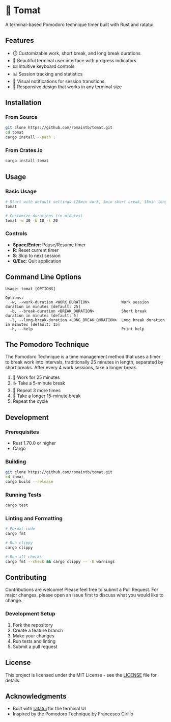 # 🍅 Tomat

A terminal-based Pomodoro technique timer built with Rust and ratatui.

## Features

- ⏱️ Customizable work, short break, and long break durations
- 🎨 Beautiful terminal user interface with progress indicators
- ⌨️ Intuitive keyboard controls
- 📊 Session tracking and statistics
- 🎵 Visual notifications for session transitions
- 📱 Responsive design that works in any terminal size

## Installation

### From Source

```bash
git clone https://github.com/romaintb/tomat.git
cd tomat
cargo install --path .
```

### From Crates.io

```bash
cargo install tomat
```

## Usage

### Basic Usage

```bash
# Start with default settings (25min work, 5min short break, 15min long break)
tomat

# Customize durations (in minutes)
tomat -w 30 -b 10 -l 20
```

### Controls

- **Space/Enter**: Pause/Resume timer
- **R**: Reset current timer
- **S**: Skip to next session
- **Q/Esc**: Quit application

## Command Line Options

```
Usage: tomat [OPTIONS]

Options:
  -w, --work-duration <WORK_DURATION>              Work session duration in minutes [default: 25]
  -b, --break-duration <BREAK_DURATION>            Short break duration in minutes [default: 5]
  -l, --long-break-duration <LONG_BREAK_DURATION>  Long break duration in minutes [default: 15]
  -h, --help                                       Print help
```

## The Pomodoro Technique

The Pomodoro Technique is a time management method that uses a timer to break work into intervals, traditionally 25 minutes in length, separated by short breaks. After every 4 work sessions, take a longer break.

1. 🍅 Work for 25 minutes
2. ☕ Take a 5-minute break
3. 🍅 Repeat 3 more times
4. 🌴 Take a longer 15-minute break
5. Repeat the cycle

## Development

### Prerequisites

- Rust 1.70.0 or higher
- Cargo

### Building

```bash
git clone https://github.com/romaintb/tomat.git
cd tomat
cargo build --release
```

### Running Tests

```bash
cargo test
```

### Linting and Formatting

```bash
# Format code
cargo fmt

# Run clippy
cargo clippy

# Run all checks
cargo fmt --check && cargo clippy -- -D warnings
```

## Contributing

Contributions are welcome! Please feel free to submit a Pull Request. For major changes, please open an issue first to discuss what you would like to change.

### Development Setup

1. Fork the repository
2. Create a feature branch
3. Make your changes
4. Run tests and linting
5. Submit a pull request

## License

This project is licensed under the MIT License - see the [LICENSE](LICENSE) file for details.

## Acknowledgments

- Built with [ratatui](https://github.com/ratatui-org/ratatui) for the terminal UI
- Inspired by the Pomodoro Technique by Francesco Cirillo